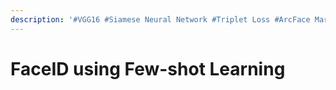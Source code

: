 ```yaml
---
description: '#VGG16 #Siamese Neural Network #Triplet Loss #ArcFace Margin Loss'
---
```


# FaceID using Few-shot Learning

<figure><img src="../../../.gitbook/assets/FaceID using Few-shot Learning_페이지_01.jpg" alt=""><figcaption></figcaption></figure>

<figure><img src="../../../.gitbook/assets/FaceID using Few-shot Learning_페이지_02.jpg" alt=""><figcaption></figcaption></figure>

<figure><img src="../../../.gitbook/assets/FaceID using Few-shot Learning_페이지_03.jpg" alt=""><figcaption></figcaption></figure>

<figure><img src="../../../.gitbook/assets/FaceID using Few-shot Learning_페이지_04.jpg" alt=""><figcaption></figcaption></figure>

<figure><img src="../../../.gitbook/assets/FaceID using Few-shot Learning_페이지_05.jpg" alt=""><figcaption></figcaption></figure>

<figure><img src="../../../.gitbook/assets/FaceID using Few-shot Learning_페이지_06.jpg" alt=""><figcaption></figcaption></figure>

<figure><img src="../../../.gitbook/assets/FaceID using Few-shot Learning_페이지_07.jpg" alt=""><figcaption></figcaption></figure>

<figure><img src="../../../.gitbook/assets/FaceID using Few-shot Learning_페이지_08.jpg" alt=""><figcaption></figcaption></figure>

<figure><img src="../../../.gitbook/assets/FaceID using Few-shot Learning_페이지_09.jpg" alt=""><figcaption></figcaption></figure>

<figure><img src="../../../.gitbook/assets/FaceID using Few-shot Learning_페이지_10.jpg" alt=""><figcaption></figcaption></figure>

<figure><img src="../../../.gitbook/assets/FaceID using Few-shot Learning_페이지_11.jpg" alt=""><figcaption></figcaption></figure>

<figure><img src="../../../.gitbook/assets/FaceID using Few-shot Learning_페이지_12.jpg" alt=""><figcaption></figcaption></figure>

<figure><img src="../../../.gitbook/assets/FaceID using Few-shot Learning_페이지_13.jpg" alt=""><figcaption></figcaption></figure>

<figure><img src="../../../.gitbook/assets/FaceID using Few-shot Learning_페이지_14.jpg" alt=""><figcaption></figcaption></figure>

<figure><img src="../../../.gitbook/assets/FaceID using Few-shot Learning_페이지_15.jpg" alt=""><figcaption></figcaption></figure>

<figure><img src="../../../.gitbook/assets/FaceID using Few-shot Learning_페이지_16.jpg" alt=""><figcaption></figcaption></figure>

<figure><img src="../../../.gitbook/assets/FaceID using Few-shot Learning_페이지_17.jpg" alt=""><figcaption></figcaption></figure>

<figure><img src="../../../.gitbook/assets/FaceID using Few-shot Learning_페이지_18.jpg" alt=""><figcaption></figcaption></figure>

<figure><img src="../../../.gitbook/assets/FaceID using Few-shot Learning_페이지_19.jpg" alt=""><figcaption></figcaption></figure>

<figure><img src="../../../.gitbook/assets/FaceID using Few-shot Learning_페이지_20.jpg" alt=""><figcaption></figcaption></figure>

<figure><img src="../../../.gitbook/assets/FaceID using Few-shot Learning_페이지_21.jpg" alt=""><figcaption></figcaption></figure>


